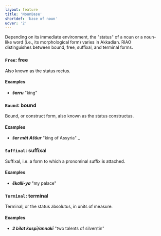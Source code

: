 ```yaml
---
layout: feature
title: 'NounBase'
shortdef: 'base of noun'
udver: '2'
---
```


Depending on its immediate environment, the "status" of a noun or a noun-like word (i.e., its morphological form) varies in Akkadian. RIAO distinguishes between bound, free, suffixal, and terminal forms.

### <a name="Free">`Free`</a>: free

Also known as the status rectus.

#### Examples
* _<b>šarru</b>_ "king"

### <a name="Bound">`Bound`</a>: bound

Bound, or construct form, also known as the status constructus.

#### Examples
* _<b>šar māt Aššur</b>_ "king of Assyria" </b>_

### <a name="Suffixal">`Suffixal`</a>: suffixal

Suffixal, i.e. a form to which a pronominal suffix is attached.

#### Examples
* _<b>ēkalli-ya</b>_ "my palace"

### <a name="Terminal">`Terminal`</a>: terminal

Terminal, or the status absolutus, in units of measure.

#### Examples
* _<b>2 bilat kaspī/annakī</b>_ "two talents of silver/tin"


<!-- Interlanguage links updated Po 6. listopadu 2023, 21:41:53 CET -->
